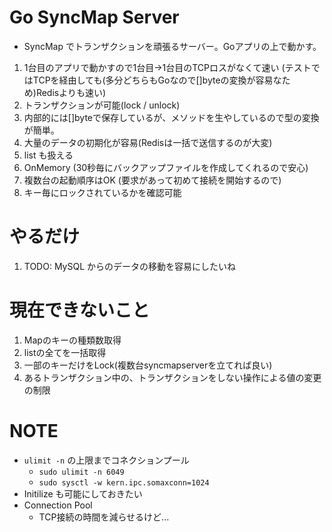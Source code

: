 # Go SyncMap Server
- SyncMap でトランザクションを頑張るサーバー。Goアプリの上で動かす。

1. 1台目のアプリで動かすので1台目->1台目のTCPロスがなくて速い
  (テストではTCPを経由しても(多分どちらもGoなので[]byteの変換が容易なため)Redisよりも速い)
1. トランザクションが可能(lock / unlock)
1. 内部的には[]byteで保存しているが、メソッドを生やしているので型の変換が簡単。
1. 大量のデータの初期化が容易(Redisは一括で送信するのが大変)
1. list も扱える
1. OnMemory (30秒毎にバックアップファイルを作成してくれるので安心)
1. 複数台の起動順序はOK (要求があって初めて接続を開始するので)
1. キー毎にロックされているかを確認可能

# やるだけ
1. TODO: MySQL からのデータの移動を容易にしたいね


# 現在できないこと
1. Mapのキーの種類数取得
1. listの全てを一括取得
1. 一部のキーだけをLock(複数台syncmapserverを立てれば良い)
1. あるトランザクション中の、トランザクションをしない操作による値の変更の制限


# NOTE
- `ulimit -n` の上限までコネクションプール
  - `sudo ulimit -n 6049`
  - `sudo sysctl -w kern.ipc.somaxconn=1024`
- Initilize も可能にしておきたい
- Connection Pool
  - TCP接続の時間を減らせるけど...
